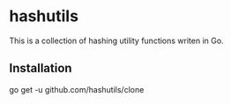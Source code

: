 # hashutils

This is a collection of hashing utility functions writen in Go.

## Installation
go get -u github.com/hashutils/clone